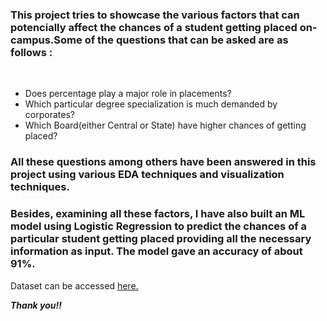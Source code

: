 <h3> This project tries to showcase the various factors that can potencially affect the chances of a student getting placed on-campus.Some of the questions that can be asked are as follows : </h3> <br>

* Does percentage play a major role in placements?
* Which particular degree specialization is much demanded by corporates?
* Which Board(either Central or State) have higher chances of getting placed?

 <h3> All these questions among others have been answered in this project using various EDA techniques and visualization techniques. </h3> 
 <h3> Besides, examining all these factors, I have also built an ML model using Logistic Regression to predict the chances of a particular student getting placed providing all the necessary information as input. The model gave an accuracy of about 91%. </h3>

Dataset can be accessed [here.](https://www.kaggle.com/benroshan/factors-affecting-campus-placement)

**_Thank you!!_**
